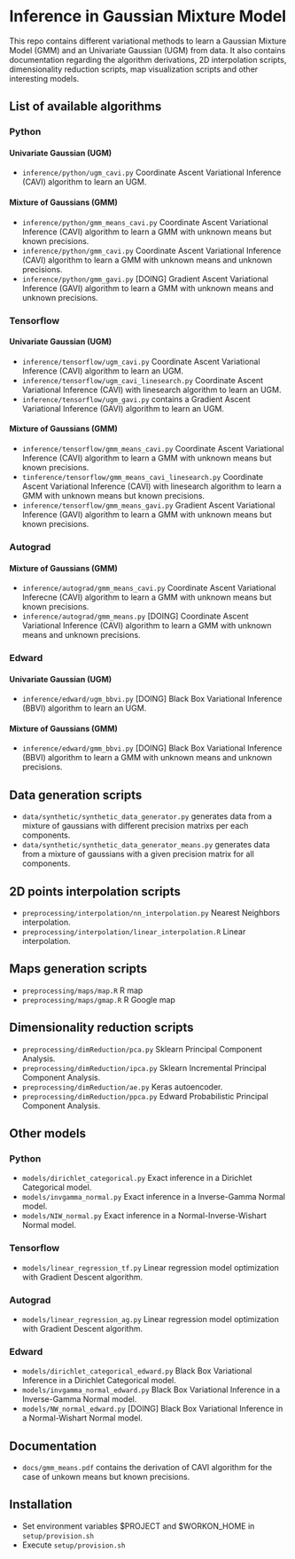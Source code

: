 # Inference in Gaussian Mixture Model

This repo contains different variational methods to learn a Gaussian Mixture 
Model (GMM) and an Univariate Gaussian (UGM) from data. It also contains 
documentation regarding the algorithm derivations, 2D interpolation scripts,
dimensionality reduction scripts, map visualization scripts and other 
interesting models.


## List of available algorithms

### Python
#### Univariate Gaussian (UGM)
- `inference/python/ugm_cavi.py` Coordinate Ascent Variational Inference (CAVI)
algorithm to learn an UGM.
#### Mixture of Gaussians (GMM)
- `inference/python/gmm_means_cavi.py` Coordinate Ascent Variational Inference (CAVI)
 algorithm to learn a GMM with unknown means but known precisions.
- `inference/python/gmm_cavi.py` Coordinate Ascent Variational Inference (CAVI)
 algorithm to learn a GMM with unknown means and unknown precisions.
- `inference/python/gmm_gavi.py` [DOING] Gradient Ascent Variational Inference (GAVI)
 algorithm to learn a GMM with unknown means and unknown precisions.

### Tensorflow 
#### Univariate Gaussian (UGM)
- `inference/tensorflow/ugm_cavi.py` Coordinate Ascent Variational Inference (CAVI) 
 algorithm to learn an UGM.
- `inference/tensorflow/ugm_cavi_linesearch.py` Coordinate Ascent Variational Inference
 (CAVI) with linesearch algorithm to learn an UGM.
- `inference/tensorflow/ugm_gavi.py` contains a Gradient Ascent Variational Inference 
 (GAVI) algorithm to learn an UGM.
#### Mixture of Gaussians (GMM)
- `inference/tensorflow/gmm_means_cavi.py` Coordinate Ascent Variational Inference 
(CAVI) algorithm to learn a GMM with unknown means but known precisions.
- `tinference/tensorflow/gmm_means_cavi_linesearch.py` Coordinate Ascent Variational
 Inference (CAVI) with linesearch algorithm to learn a GMM with unknown 
 means but known precisions.
- `inference/tensorflow/gmm_means_gavi.py` Gradient Ascent Variational Inference 
(GAVI) algorithm to learn a GMM with unknown means but known precisions.

### Autograd
#### Mixture of Gaussians (GMM)
- `inference/autograd/gmm_means_cavi.py` Coordinate Ascent Variational Inferecne (CAVI)
 algorithm to learn a GMM with unknown means but known precisions.
- `inference/autograd/gmm_means.py` [DOING] Coordinate Ascent Variational Inference (CAVI)
 algorithm to learn a GMM with unknown means and unknown precisions.
 
### Edward
#### Univariate Gaussian (UGM)
- `inference/edward/ugm_bbvi.py` [DOING] Black Box Variational Inference (BBVI)
 algorithm to learn an UGM.
#### Mixture of Gaussians (GMM)
- `inference/edward/gmm_bbvi.py` [DOING] Black Box Variational Inference (BBVI)
 algorithm to learn a GMM with unknown means and unknown precisions.


## Data generation scripts
- `data/synthetic/synthetic_data_generator.py` generates data from a mixture of 
 gaussians with different precision matrixs per each components. 
- `data/synthetic/synthetic_data_generator_means.py` generates data from a mixture
 of gaussians with a given precision matrix for all components. 
 
 
## 2D points interpolation scripts
- `preprocessing/interpolation/nn_interpolation.py` Nearest Neighbors interpolation.
- `preprocessing/interpolation/linear_interpolation.R` Linear interpolation.


## Maps generation scripts
- `preprocessing/maps/map.R`  R map
- `preprocessing/maps/gmap.R` R Google map
 
 
## Dimensionality reduction scripts
- `preprocessing/dimReduction/pca.py` Sklearn Principal Component Analysis.
- `preprocessing/dimReduction/ipca.py` Sklearn Incremental Principal
 Component Analysis.
- `preprocessing/dimReduction/ae.py` Keras autoencoder.
- `preprocessing/dimReduction/ppca.py` Edward Probabilistic Principal
 Component Analysis.
 
 
## Other models

### Python
- `models/dirichlet_categorical.py` Exact inference in a Dirichlet Categorical
 model.
- `models/invgamma_normal.py` Exact inference in a Inverse-Gamma Normal
 model.
- `models/NIW_normal.py` Exact inference in a Normal-Inverse-Wishart Normal
 model.
 
### Tensorflow
- `models/linear_regression_tf.py` Linear regression model optimization 
 with Gradient Descent algorithm.

### Autograd
- `models/linear_regression_ag.py` Linear regression model optimization
 with Gradient Descent algorithm.
 
### Edward
- `models/dirichlet_categorical_edward.py` Black Box Variational Inference
 in a Dirichlet Categorical model.
- `models/invgamma_normal_edward.py` Black Box Variational Inference in a 
 Inverse-Gamma Normal model.
- `models/NW_normal_edward.py` [DOING] Black Box Variational Inference in a
 Normal-Wishart Normal model.


## Documentation
- `docs/gmm_means.pdf` contains the derivation of CAVI algorithm for the case
 of unkown means but known precisions. 


## Installation
- Set environment variables $PROJECT and $WORKON_HOME in `setup/provision.sh`
- Execute `setup/provision.sh`